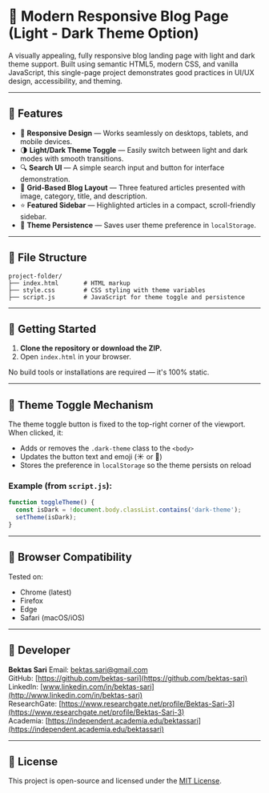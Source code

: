 # 📰 Modern Responsive Blog Page (Light - Dark Theme Option)

A visually appealing, fully responsive blog landing page with light and dark theme support. 
Built using semantic HTML5, modern CSS, and vanilla JavaScript, this single-page project demonstrates good practices in UI/UX design, accessibility, and theming.

---

## 🌟 Features

* 📱 **Responsive Design** — Works seamlessly on desktops, tablets, and mobile devices.
* 🌗 **Light/Dark Theme Toggle** — Easily switch between light and dark modes with smooth transitions.
* 🔍 **Search UI** — A simple search input and button for interface demonstration.
* 📰 **Grid-Based Blog Layout** — Three featured articles presented with image, category, title, and description.
* ⭐ **Featured Sidebar** — Highlighted articles in a compact, scroll-friendly sidebar.
* 💾 **Theme Persistence** — Saves user theme preference in `localStorage`.

---

## 📁 File Structure

```
project-folder/
├── index.html       # HTML markup
├── style.css        # CSS styling with theme variables
├── script.js        # JavaScript for theme toggle and persistence
```

---

## 🚀 Getting Started

1. **Clone the repository or download the ZIP.**
2. Open `index.html` in your browser.

No build tools or installations are required — it's 100% static.

---

## 🌙 Theme Toggle Mechanism

The theme toggle button is fixed to the top-right corner of the viewport. When clicked, it:

* Adds or removes the `.dark-theme` class to the `<body>`
* Updates the button text and emoji (☀️ or 🌙)
* Stores the preference in `localStorage` so the theme persists on reload

### Example (from `script.js`):

```js
function toggleTheme() {
  const isDark = !document.body.classList.contains('dark-theme');
  setTheme(isDark);
}
```

---

## 🧪 Browser Compatibility

Tested on:

* Chrome (latest)
* Firefox
* Edge
* Safari (macOS/iOS)

---

## 👤 Developer

**Bektas Sari**
Email: [bektas.sari@gmail.com](mailto:bektas.sari@gmail.com) <br>
GitHub: [https://github.com/bektas-sari](https://github.com/bektas-sari)<br>
LinkedIn: [www.linkedin.com/in/bektas-sari](http://www.linkedin.com/in/bektas-sari)<br>
ResearchGate: [https://www.researchgate.net/profile/Bektas-Sari-3](https://www.researchgate.net/profile/Bektas-Sari-3)<br>
Academia: [https://independent.academia.edu/bektassari](https://independent.academia.edu/bektassari)<br>

---

## 📄 License

This project is open-source and licensed under the [MIT License](https://opensource.org/licenses/MIT).

